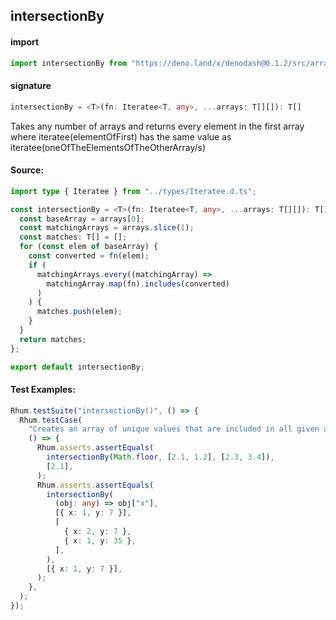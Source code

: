 
## intersectionBy

#### import
```typescript
import intersectionBy from "https://deno.land/x/denodash@0.1.2/src/array/intersectionBy.ts"
```

#### signature
```typescript
intersectionBy = <T>(fn: Iteratee<T, any>, ...arrays: T[][]): T[]
```

Takes any number of arrays and returns every element in the first array where iteratee(elementOfFirst) has the same value as iteratee(oneOfTheElementsOfTheOtherArray/s)

#### Source:

```typescript
import type { Iteratee } from "../types/Iteratee.d.ts";

const intersectionBy = <T>(fn: Iteratee<T, any>, ...arrays: T[][]): T[] => {
  const baseArray = arrays[0];
  const matchingArrays = arrays.slice(1);
  const matches: T[] = [];
  for (const elem of baseArray) {
    const converted = fn(elem);
    if (
      matchingArrays.every((matchingArray) =>
        matchingArray.map(fn).includes(converted)
      )
    ) {
      matches.push(elem);
    }
  }
  return matches;
};

export default intersectionBy;

```

#### Test Examples: 

```typescript
Rhum.testSuite("intersectionBy()", () => {
  Rhum.testCase(
    "Creates an array of unique values that are included in all given arrays given an iterator",
    () => {
      Rhum.asserts.assertEquals(
        intersectionBy(Math.floor, [2.1, 1.2], [2.3, 3.4]),
        [2.1],
      );
      Rhum.asserts.assertEquals(
        intersectionBy(
          (obj: any) => obj["x"],
          [{ x: 1, y: 7 }],
          [
            { x: 2, y: 7 },
            { x: 1, y: 35 },
          ],
        ),
        [{ x: 1, y: 7 }],
      );
    },
  );
});
```

  
